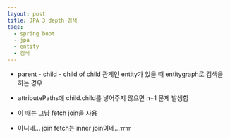 ```yaml
---
layout: post
title: JPA 3 depth 검색
tags:
  - spring boot
  - jpa
  - entity
  - 검색
---
```


* parent - child - child of child 관계인 entity가 있을 때 entitygraph로 검색을 하는 경우

* attributePaths에 child.child를 넣어주지 않으면 n+1 문제 발생함

* 이 때는 그냥 fetch join을 사용

* 아니네... join fetch는 inner join이네...ㅠㅠ
